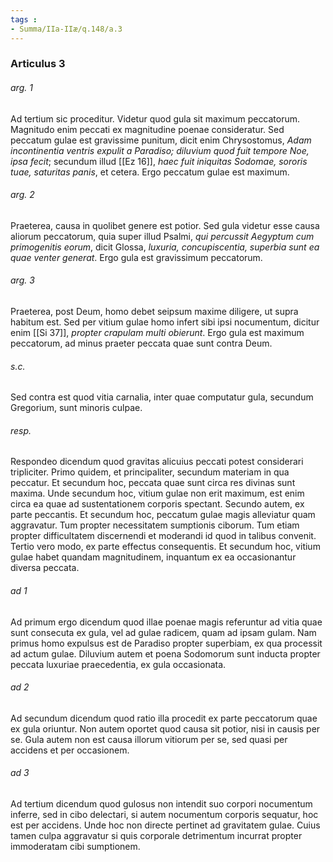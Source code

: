 ```yaml
---
tags : 
- Summa/IIa-IIæ/q.148/a.3
---
```


### Articulus 3

###### arg. 1
Ad tertium sic proceditur. Videtur quod gula sit maximum peccatorum. Magnitudo enim peccati ex magnitudine poenae consideratur. Sed peccatum gulae est gravissime punitum, dicit enim Chrysostomus, *Adam incontinentia ventris expulit a Paradiso; diluvium quod fuit tempore Noe, ipsa fecit*; secundum illud [[Ez 16]], *haec fuit iniquitas Sodomae, sororis tuae, saturitas panis*, et cetera. Ergo peccatum gulae est maximum.

###### arg. 2
Praeterea, causa in quolibet genere est potior. Sed gula videtur esse causa aliorum peccatorum, quia super illud Psalmi, *qui percussit Aegyptum cum primogenitis eorum*, dicit Glossa, *luxuria, concupiscentia, superbia sunt ea quae venter generat*. Ergo gula est gravissimum peccatorum.

###### arg. 3
Praeterea, post Deum, homo debet seipsum maxime diligere, ut supra habitum est. Sed per vitium gulae homo infert sibi ipsi nocumentum, dicitur enim [[Si 37]], *propter crapulam multi obierunt*. Ergo gula est maximum peccatorum, ad minus praeter peccata quae sunt contra Deum.

###### s.c.
Sed contra est quod vitia carnalia, inter quae computatur gula, secundum Gregorium, sunt minoris culpae.

###### resp.
Respondeo dicendum quod gravitas alicuius peccati potest considerari tripliciter. Primo quidem, et principaliter, secundum materiam in qua peccatur. Et secundum hoc, peccata quae sunt circa res divinas sunt maxima. Unde secundum hoc, vitium gulae non erit maximum, est enim circa ea quae ad sustentationem corporis spectant. Secundo autem, ex parte peccantis. Et secundum hoc, peccatum gulae magis alleviatur quam aggravatur. Tum propter necessitatem sumptionis ciborum. Tum etiam propter difficultatem discernendi et moderandi id quod in talibus convenit. Tertio vero modo, ex parte effectus consequentis. Et secundum hoc, vitium gulae habet quandam magnitudinem, inquantum ex ea occasionantur diversa peccata.

###### ad 1
Ad primum ergo dicendum quod illae poenae magis referuntur ad vitia quae sunt consecuta ex gula, vel ad gulae radicem, quam ad ipsam gulam. Nam primus homo expulsus est de Paradiso propter superbiam, ex qua processit ad actum gulae. Diluvium autem et poena Sodomorum sunt inducta propter peccata luxuriae praecedentia, ex gula occasionata.

###### ad 2
Ad secundum dicendum quod ratio illa procedit ex parte peccatorum quae ex gula oriuntur. Non autem oportet quod causa sit potior, nisi in causis per se. Gula autem non est causa illorum vitiorum per se, sed quasi per accidens et per occasionem.

###### ad 3
Ad tertium dicendum quod gulosus non intendit suo corpori nocumentum inferre, sed in cibo delectari, si autem nocumentum corporis sequatur, hoc est per accidens. Unde hoc non directe pertinet ad gravitatem gulae. Cuius tamen culpa aggravatur si quis corporale detrimentum incurrat propter immoderatam cibi sumptionem.

